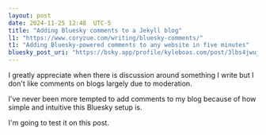 ```yaml
---
layout: post
date: 2024-11-25 12:48  UTC-5
title: "Adding Bluesky comments to a Jekyll blog"
l1: "https://www.coryzue.com/writing/bluesky-comments/"
t1: "Adding Bluesky-powered comments to any website in five minutes"
bluesky_post_uri: "https://bsky.app/profile/kyleboas.com/post/3lbs4jwujoq2u"
---
```


I greatly appreciate when there is discussion around something I write but I don't like comments on blogs largely due to moderation. 

I've never been more tempted to add comments to my blog because of how simple and intuitive this Bluesky setup is.

I'm going to test it on this post.

<script src="https://unpkg.com/react@18/umd/react.production.min.js">

<script src="https://unpkg.com/react-dom@18/umd/react-dom.production.min.js">

<script src="https://unpkg.com/bluesky-comments@0.3.0/dist/bluesky-comments.umd.js">

{% include bluesky.html %}